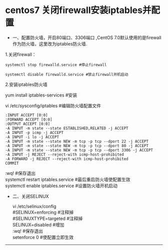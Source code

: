 # centos7 关闭firewall安装iptables并配置   

- 一、配置防火墙，开启80端口、3306端口 ,CentOS 7.0默认使用的是firewall作为防火墙，这里改为iptables防火墙.   

1.关闭firewall：  

	systemctl stop firewalld.service #停止firewall  
    
	systemctl disable firewalld.service #禁止firewall开机启动  
    
2.安装iptables防火墙    

yum install iptables-services #安装    

vi /etc/sysconfig/iptables #编辑防火墙配置文件   


    :INPUT ACCEPT [0:0]  
    :FORWARD ACCEPT [0:0]  
    :OUTPUT ACCEPT [0:0]   
    -A INPUT -m state --state ESTABLISHED,RELATED -j ACCEPT  
    -A INPUT -p icmp -j ACCEPT  
    -A INPUT -i lo -j ACCEPT   
    -A INPUT -m state --state NEW -m tcp -p tcp --dport 22 -j ACCEPT  
    -A INPUT -m state --state NEW -m tcp -p tcp --dport 80 -j ACCEPT   
    -A INPUT -m state --state NEW -m tcp -p tcp --dport 3306 -j ACCEPT   
    -A INPUT -j REJECT --reject-with icmp-host-prohibited   
    -A FORWARD -j REJECT --reject-with icmp-host-prohibited   
    COMMIT   
:wq! #保存退出   
systemctl restart iptables.service #最后重启防火墙使配置生效  
systemctl enable iptables.service #设置防火墙开机启动  

- 二、关闭SELINUX    

    vi /etc/selinux/config    
    \#SELINUX=enforcing #注释掉    
    \#SELINUXTYPE=targeted #注释掉    
    SELINUX=disabled #增加   
    :wq! #保存退出    
    setenforce 0 #使配置立即生效    
    
---